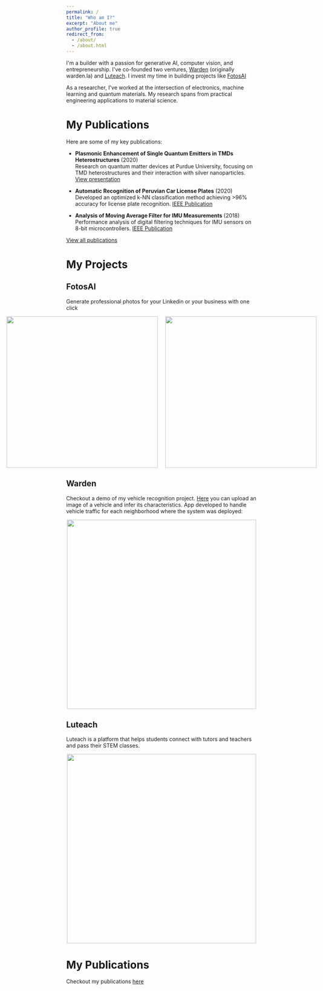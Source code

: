 ```yaml
---
permalink: /
title: "Who am I?"
excerpt: "About me"
author_profile: true
redirect_from: 
  - /about/
  - /about.html
---
```


I'm a builder with a passion for generative AI, computer vision, and entrepreneurship. I've co-founded two ventures, [Warden](http://wardentec.com) (originally warden.la) and [Luteach](https://luteach.com). I invest my time in building projects like [FotosAI](https://www.fotosai.xyz)

As a researcher, I've worked at the intersection of electronics, machine learning and quantum materials. My research spans from practical engineering applications to material science.

# My Publications
Here are some of my key publications:

- **Plasmonic Enhancement of Single Quantum Emitters in TMDs Heterostructures** (2020)  
  Research on quantum matter devices at Purdue University, focusing on TMD heterostructures and their interaction with silver nanoparticles.
  [View presentation](https://amarues.notion.site/Repu-Seminar-2020-Purdue-University-Internship-7f099e7ad8d645eba85fdab7f02124e5)

- **Automatic Recognition of Peruvian Car License Plates** (2020)  
  Developed an optimized k-NN classification method achieving >96% accuracy for license plate recognition.
  [IEEE Publication](https://ieeexplore.ieee.org/document/9220217)

- **Analysis of Moving Average Filter for IMU Measurements** (2018)  
  Performance analysis of digital filtering techniques for IMU sensors on 8-bit microcontrollers.
  [IEEE Publication](https://ieeexplore.ieee.org/document/8526391)

[View all publications](https://amaruescalante.io/publications/)

# My Projects

## FotosAI
Generate professional photos for your Linkedin or your business with one click
<p align="center" style="display: flex; justify-content: center; gap: 20px;">
  <img src="https://amaruescalante.io/files/fotosai/landing.png" width="400">
  <img src="https://amaruescalante.io/files/fotosai/fotos.png" width="400">
</p>


## Warden
Checkout a demo of my vehicle recognition project. [Here](https://vehicle-recognition-demo.vercel.app) you can upload an image of a vehicle and infer its characteristics.
App developed to handle vehicle traffic for each neighborhood where the system was deployed:
<!-- ![App Demo](https://amaruescalante.io/files/vehicle-recognition/system-app-demo.gif) -->
<p align="center">
  <img src="https://amaruescalante.io/files/vehicle-recognition/system-app-demo.gif" width="500">
</p>



## Luteach
Luteach is a platform that helps students connect with tutors and teachers and pass their STEM classes.
<p align="center">
  <img src="https://amaruescalante.io/files/luteach/landing.png" width="500">
</p>

# My Publications
Checkout my publications [here](https://amaruescalante.io/publications/)